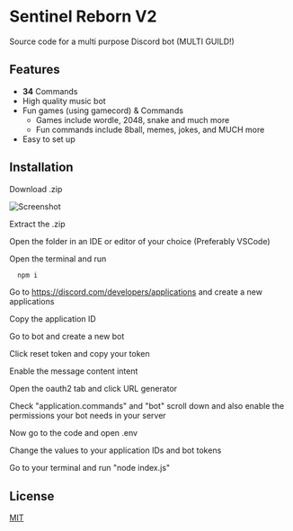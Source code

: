 
# Sentinel Reborn V2

Source code for a multi purpose Discord bot (MULTI GUILD!)


## Features

- **34** Commands
- High quality music bot
- Fun games (using gamecord) & Commands
     - Games include wordle, 2048, snake and much more
     - Fun commands include 8ball, memes, jokes, and MUCH more
- Easy to set up

## Installation

Download .zip

![Screenshot](https://cdn.discordapp.com/attachments/1015919547854897265/1064456923069546496/image.png)


Extract the .zip

Open the folder in an IDE or editor of your choice (Preferably VSCode)

Open the terminal and run

```bash
  npm i
```

Go to https://discord.com/developers/applications and create a new applications

Copy the application ID

Go to bot and create a new bot

Click reset token and copy your token

Enable the message content intent

Open the oauth2 tab and click URL generator

Check "application.commands" and "bot" scroll down and also enable the permissions your bot needs in your server

Now go to the code and open .env

Change the values to your application IDs and bot tokens

Go to your terminal and run "node index.js"

    
## License

[MIT](https://choosealicense.com/licenses/mit/)

